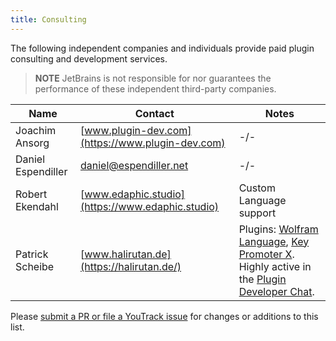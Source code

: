```yaml
---
title: Consulting
---
```


The following independent companies and individuals provide paid plugin consulting and development services.

> **NOTE** JetBrains is not responsible for nor guarantees the performance of these independent third-party companies.

|  Name | Contact | Notes |
|-------|---------|-------|
| Joachim Ansorg | [www.plugin-dev.com](https://www.plugin-dev.com) | -/- |
| Daniel Espendiller | [daniel@espendiller.net](daniel@espendiller.net) | -/- |
| Robert Ekendahl | [www.edaphic.studio](https://www.edaphic.studio) | Custom Language support |
| Patrick Scheibe | [www.halirutan.de](https://halirutan.de/) | Plugins: [Wolfram Language](https://plugins.jetbrains.com/plugin/7232-wolfram-language), [Key Promoter X](https://plugins.jetbrains.com/plugin/9792-key-promoter-x). Highly active in the [Plugin Developer Chat](https://gitter.im/IntelliJ-Plugin-Developers/Lobby). |

Please [submit a PR or file a YouTrack issue](/intro/getting_help.md) for changes or additions to this list.
